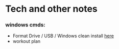 # Tech and other notes 

<h3>windows cmds:</h3>
 
 <ul>
 
  <li>
        Format Drive / USB / Windows clean install <a href="https://github.com/Aravindhyox/personal-tech-notes/blob/main/Clean%20formet%20windows.md">here</a> 
  </li>
 
  <li>
      workout plan   <a href="https://github.com/Aravindhyox/personal-tech-notes/blob/main/workout.md"></a>
  </li>  
 
 </ul>
